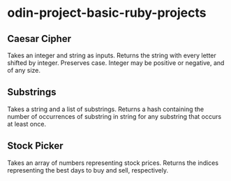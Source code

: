 # odin-project-basic-ruby-projects

## Caesar Cipher 

Takes an integer and string as inputs. Returns the string with every letter shifted by integer. Preserves case. Integer may be positive or negative, and of any size.

## Substrings

Takes a string and a list of substrings. Returns a hash containing the number of occurrences of substring in string for any substring that occurs at least once. 

## Stock Picker

Takes an array of numbers representing stock prices. Returns the indices representing the best days to buy and sell, respectively.
